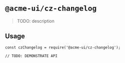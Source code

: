 # `@acme-ui/cz-changelog`

> TODO: description

## Usage

```
const czChangelog = require('@acme-ui/cz-changelog');

// TODO: DEMONSTRATE API
```
